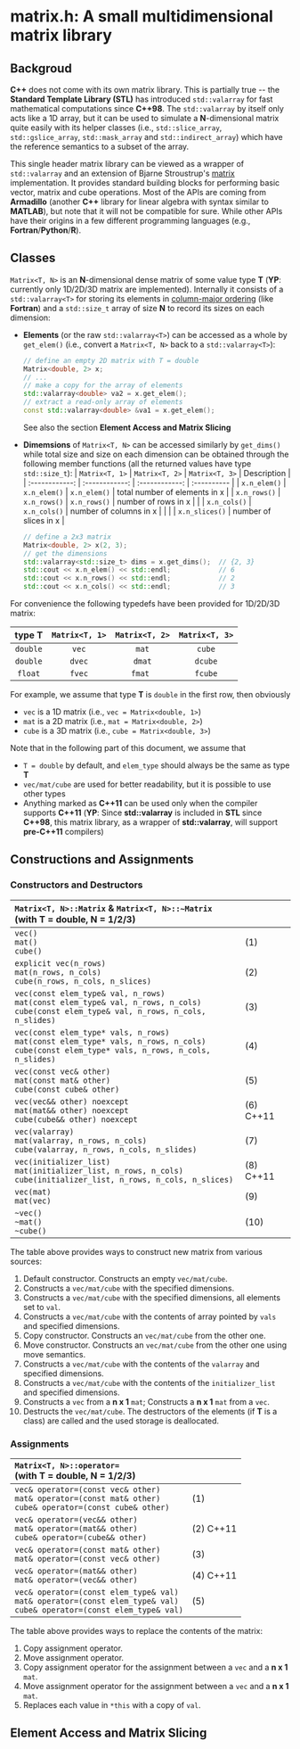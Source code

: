 matrix.h: A small multidimensional matrix library
==

## Backgroud

**C++** does not come with its own matrix library. This is partially true -- the **Standard Template Library (STL)** has introduced `std::valarray` for fast mathematical computations since **C++98**. The `std::valarray` by itself only acts like a 1D array, but it can be used to simulate a **N**-dimensional matrix quite easily with its helper classes (i.e., `std::slice_array`, `std::gslice_array`, `std::mask_array` and `std::indirect_array`) which have the reference semantics to a subset of the array.

This single header matrix library can be viewed as a wrapper of `std::valarray` and an extension of Bjarne Stroustrup's [matrix](https://www.stroustrup.com/Programming/Matrix/Matrix.h) implementation. It provides standard building blocks for performing basic vector, matrix and cube operations. Most of the APIs are coming from **Armadillo** (another **C++** library for linear algebra with syntax similar to **MATLAB**), but note that it will not be compatible for sure. While other APIs have their origins in a few different programming languages (e.g., **Fortran**/**Python**/**R**).

## Classes

`Matrix<T, N>` is an **N**-dimensional dense matrix of some value type **T** (**YP**: currently only 1D/2D/3D matrix are implemented). Internally it consists of a `std::valarray<T>` for storing its elements in [column-major ordering](https://en.wikipedia.org/wiki/Row-_and_column-major_order#Column-major_order) (like **Fortran**) and a `std::size_t` array of size **N** to record its sizes on each dimension:

+ **Elements** (or the raw `std::valarray<T>`) can be accessed as a whole by `get_elem()` (i.e., convert a `Matrix<T, N>` back to a `std::valarray<T>`):
  ```cpp
  // define an empty 2D matrix with T = double
  Matrix<double, 2> x;
  // ...
  // make a copy for the array of elements 
  std::valarray<double> va2 = x.get_elem();
  // extract a read-only array of elements
  const std::valarray<double> &va1 = x.get_elem();
  ```
  See also the section **Element Access and Matrix Slicing**

+ **Dimemsions** of `Matrix<T, N>` can be accessed similarly by `get_dims()` while total size and size on each dimension can be obtained through the following member functions (all the returned values have type `std::size_t`):
  | `Matrix<T, 1>` | `Matrix<T, 2>` | `Matrix<T, 3>` | Description |
  | :------------: | :------------: | :------------: | :---------- |
  | `x.n_elem()`   | `x.n_elem()`   | `x.n_elem()`   | total number of elements in x |
  | `x.n_rows()`   | `x.n_rows()`   | `x.n_rows()`   | number of rows in x           |
  |                | `x.n_cols()`   | `x.n_cols()`   | number of columns in x        |
  |                |                | `x.n_slices()` | number of slices in x         |
  ```cpp
  // define a 2x3 matrix
  Matrix<double, 2> x(2, 3);
  // get the dimensions
  std::valarray<std::size_t> dims = x.get_dims();  // {2, 3}
  std::cout << x.n_elem() << std::endl;            // 6
  std::cout << x.n_rows() << std::endl;            // 2
  std::cout << x.n_cols() << std::endl;            // 3
  ```
For convenience the following typedefs have been provided for 1D/2D/3D matrix:

  | type  T  | `Matrix<T, 1>` | `Matrix<T, 2>` | `Matrix<T, 3>` |
  | :------: | :------------: | :------------: | :------------: |
  | `double` | `vec`          | `mat`          | `cube`         |
  | `double` | `dvec`         | `dmat`         | `dcube`        |
  | `float`  | `fvec`         | `fmat `        | `fcube`        |

  For example, we assume that type **T** is `double` in the first row, then obviously
  + `vec` is a 1D matrix (i.e., `vec = Matrix<double, 1>`)
  + `mat` is a 2D matrix (i.e., `mat = Matrix<double, 2>`)
  + `cube` is a 3D matrix (i.e., `cube = Matrix<double, 3>`)

  Note that in the following part of this document, we assume that
  + `T = double` by default, and `elem_type` should always be the same as type **T**
  + `vec/mat/cube` are used for better readability, but it is possible to use other types
  + Anything marked as **C++11** can be used only when the compiler supports **C++11** (**YP**: Since **std::valarray** is included in **STL** since **C++98**, this matrix library, as a wrapper of **std::valarray**, will support **pre-C++11** compilers) 

## Constructions and Assignments

### Constructors and Destructors

| `Matrix<T, N>::Matrix` &  `Matrix<T, N>::~Matrix` <br> (with T = double, N = 1/2/3)                                                                 |   |
| :-------------------------------------------------------------------------------------------------------------------------------------------------  |---|
| `vec()`                              <br> `mat()`                                      <br> `cube()`                                                |(1)|
| `explicit vec(n_rows)`               <br> `mat(n_rows, n_cols)`                        <br> `cube(n_rows, n_cols, n_slices)`                        |(2)|
| `vec(const elem_type& val, n_rows)`  <br> `mat(const elem_type& val, n_rows, n_cols)`  <br> `cube(const elem_type& val, n_rows, n_cols, n_slides)`  |(3)|
| `vec(const elem_type* vals, n_rows)` <br> `mat(const elem_type* vals, n_rows, n_cols)` <br> `cube(const elem_type* vals, n_rows, n_cols, n_slides)` |(4)|
| `vec(const vec& other)`              <br> `mat(const mat& other)`                      <br> `cube(const cube& other)`                               |(5)|
| `vec(vec&& other) noexcept`          <br> `mat(mat&& other) noexcept`                  <br> `cube(cube&& other) noexcept`                           |(6) C++11|
| `vec(valarray)`                      <br> `mat(valarray, n_rows, n_cols)`              <br> `cube(valarray, n_rows, n_cols, n_slides)`              |(7)|
| `vec(initializer_list)`              <br> `mat(initializer_list, n_rows, n_cols)`      <br> `cube(initializer_list, n_rows, n_cols, n_slices)`      |(8) C++11|
| `vec(mat)`                           <br> `mat(vec)`                                   <br>                                                         |(9)|
| `~vec()`                             <br> `~mat()`                                     <br> `~cube()`                                               |(10)|

The table above provides ways to construct new matrix from various sources:
  1) Default constructor. Constructs an empty `vec/mat/cube`.
  2) Constructs a `vec/mat/cube` with the specified dimensions.
  3) Constructs a `vec/mat/cube` with the specified dimensions, all elements set to `val`.
  4) Constructs a `vec/mat/cube` with the contents of array pointed by `vals` and specified dimensions.
  5) Copy constructor. Constructs an `vec/mat/cube` from the other one.
  6) Move constructor. Constructs an `vec/mat/cube` from the other one using move semantics.
  7) Constructs a `vec/mat/cube` with the contents of the `valarray` and specified dimensions.
  8) Constructs a `vec/mat/cube` with the contents of the `initializer_list` and specified dimensions.
  9) Constructs a `vec` from a **n x 1** `mat`; Constructs a **n x 1** `mat` from a `vec`.
  10) Destructs the `vec/mat/cube`. The destructors of the elements (if **T** is a class) are called and the used storage is deallocated.

### Assignments
| `Matrix<T, N>::operator=` <br> (with T = double, N = 1/2/3)                                                                     |          |
| :-----------------------------------------------------------------------------------------------------------------------------  |----------|
| `vec& operator=(const vec& other)`     <br> `mat& operator=(const mat& other)`     <br> `cube& operator=(const cube& other)`    |(1)       |
| `vec& operator=(vec&& other)`          <br> `mat& operator=(mat&& other)`          <br> `cube& operator=(cube&& other)`         |(2) C++11 |
| `vec& operator=(const mat& other)`     <br> `mat& operator=(const vec& other)`     <br>                                         |(3)       |
| `vec& operator=(mat&& other)`          <br> `mat& operator=(vec&& other)`          <br>                                         |(4) C++11 |
| `vec& operator=(const elem_type& val)` <br> `mat& operator=(const elem_type& val)` <br> `cube& operator=(const elem_type& val)` |(5)|

The table above provides ways to replace the contents of the matrix:
  1) Copy assignment operator.
  2) Move assignment operator.
  3) Copy assignment operator for the assignment between a `vec` and a **n x 1** `mat`.
  4) Move assignment operator for the assignment between a `vec` and a **n x 1** `mat`.
  5) Replaces each value in `*this` with a copy of `val`.

## Element Access and Matrix Slicing
